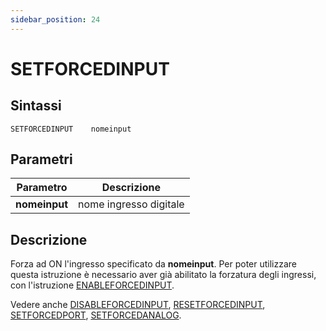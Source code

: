 ```yaml
---
sidebar_position: 24
---
```


# SETFORCEDINPUT 

## Sintassi

  ```
  SETFORCEDINPUT	nomeinput 
  ```

## Parametri
|Parametro         | Descrizione                                            |                
|------------------|--------------------------------------------------------|
| **nomeinput**    | nome ingresso digitale                                 |               

## Descrizione
Forza ad ON l'ingresso specificato da **nomeinput**.
Per poter utilizzare questa istruzione è necessario aver già abilitato la forzatura degli ingressi, con l'istruzione [ENABLEFORCEDINPUT](ENABLEFORCEDINPUT.md). 

Vedere anche
[DISABLEFORCEDINPUT](DISABLEFORCEDINPUT.md),
[RESETFORCEDINPUT](RESETFORCEDINPUT.md), 
[SETFORCEDPORT](SETFORCEDPORT.md), 
[SETFORCEDANALOG](SETFORCEDANALOG.md).